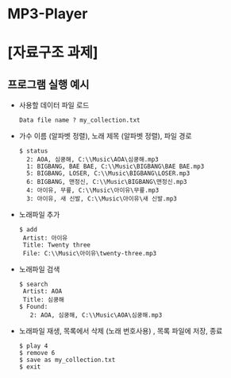 # MP3-Player
[자료구조 과제]
======================

## 프로그램 실행 예시
* 사용할 데이터 파일 로드 
    ```
    Data file name ? my_collection.txt  
    ```
* 가수 이름 (알파벳 정렬), 노래 제목 (알파벳 정렬), 파일 경로  
    ```
    $ status
      2: AOA, 심쿵해, C:\\Music\AOA\심쿵해.mp3
      1: BIGBANG, BAE BAE, C:\\Music\BIGBANG\BAE BAE.mp3
      5: BIGBANG, LOSER, C:\\Music\BIGBANG\LOSER.mp3
      6: BIGBANG, 맨정신, C:\\Music\BIGBANG\맨정신.mp3
      4: 아이유, 무릎, C:\\Music\아이유\무릎.mp3
      3: 아이유, 새 신발, C:\\Music\아이유\새 신발.mp3    
    ```
* 노래파일 추가
    ```
   $ add
     Artist: 아이유
     Title: Twenty three
     File: C:\\Music\아이유\twenty-three.mp3
    ```
* 노래파일 검색
    ```
   $ search
     Artist: AOA
     Title: 심쿵해
   $ Found:
       2: AOA, 심쿵해, C:\\Music\AOA\심쿵해.mp3 
    ```
* 노래파일 재생, 목록에서 삭제 (노래 번호사용) , 목록 파일에 저장, 종료
    ```
   $ play 4 
   $ remove 6
   $ save as my_collection.txt
   $ exit
   ```

